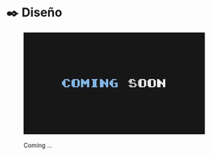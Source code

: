 # ✒️ Diseño

<figure><img src="../../.gitbook/assets/image-removebg-preview_(20)-transformed.jpeg" alt=""><figcaption><p>Coming ...</p></figcaption></figure>
